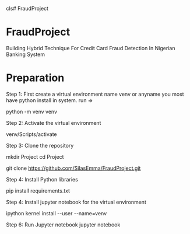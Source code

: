 cls# FraudProject
# FraudProject
Building Hybrid Technique For Credit Card Fraud Detection In Nigerian Banking System

# Preparation
Step 1: First create a virtual environment name venv or anyname you most have python install in system. run =>

python -m venv venv

Step 2: Activate the virtual environment

venv/Scripts/activate

Step 3: Clone the repository

mkdir Project
cd Project

git clone https://github.com/SilasEmma/FraudProject.git

Step 4: Install Python libraries

pip install requirements.txt

Step 4: Install jupyter notebook for the virtual environment

ipython kernel install --user --name=venv

Step 6: Run Jupyter notebook
jupyter notebook
